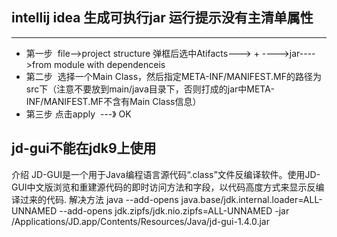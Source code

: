
## intellij idea 生成可执行jar 运行提示没有主清单属性
---------
- 第一步  file-->project structure 弹框后选中Atifacts---> + ---->jar---->from module with dependenceis
- 第二步  选择一个Main Class，然后指定META-INF/MANIFEST.MF的路径为src下（注意不要放到main/java目录下，否则打成的jar中META-INF/MANIFEST.MF不含有Main Class信息）
- 第三步 点击apply  ---》 OK

## jd-gui不能在jdk9上使用
介绍
JD-GUI是一个用于Java编程语言源代码“.class”文件反编译软件。使用JD-GUI中文版浏览和重建源代码的即时访问方法和字段，以代码高度方式来显示反编译过来的代码. 解决方法 
java --add-opens java.base/jdk.internal.loader=ALL-UNNAMED --add-opens jdk.zipfs/jdk.nio.zipfs=ALL-UNNAMED -jar /Applications/JD.app/Contents/Resources/Java/jd-gui-1.4.0.jar
